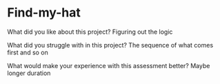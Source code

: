 # Find-my-hat

What did you like about this project?
Figuring out the logic

What did you struggle with in this project?
The sequence of what comes first and so on

What would make your experience with this assessment better?
Maybe longer duration
